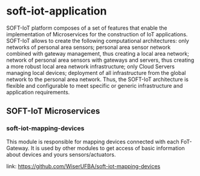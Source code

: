 # soft-iot-application

SOFT-IoT platform composes of a set of features that enable the implementation of Microservices for the construction of IoT applications. SOFT-IoT allows to create the following computational architectures: only networks of personal area sensors; personal area sensor network combined with gateway management, thus creating a local area network; network of personal area sensors with gateways and servers, thus creating a more robust local area network infrastructure; only Cloud Servers managing local devices; deployment of all infrastructure from the global network to the personal area network. Thus, the SOFT-IoT architecture is flexible and configurable to meet specific or generic infrastructure and application requirements.


## SOFT-IoT Microservices


### soft-iot-mapping-devices
This module is responsible for mapping devices connected with each FoT-Gateway. It is used by other modules to get access of basic information about devices and yours sensors/actuators.

link: https://github.com/WiserUFBA/soft-iot-mapping-devices

### 

